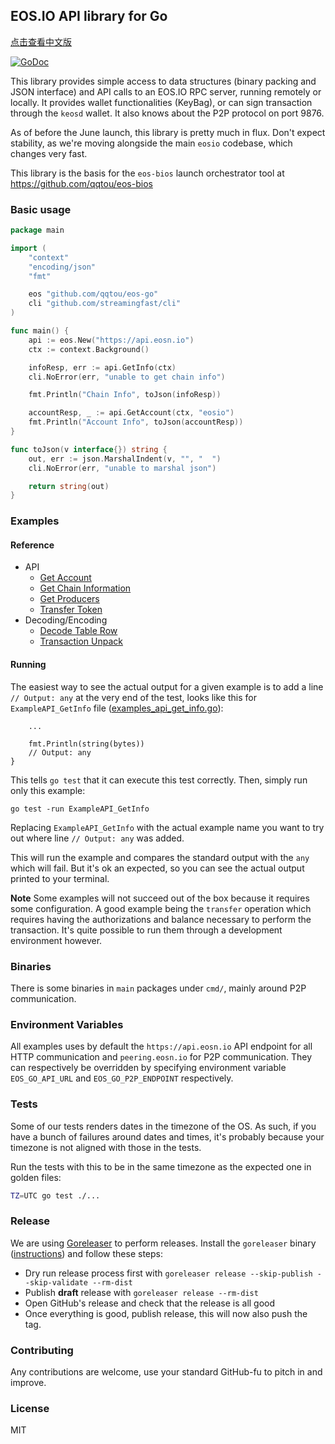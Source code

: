 ## EOS.IO API library for Go

[点击查看中文版](./README-cn.md)

[![GoDoc](https://godoc.org/github.com/qqtou/eos-go?status.svg)](https://godoc.org/github.com/qqtou/eos-go)

This library provides simple access to data structures (binary packing
and JSON interface) and API calls to an EOS.IO RPC server, running
remotely or locally.  It provides wallet functionalities (KeyBag), or
can sign transaction through the `keosd` wallet. It also knows about
the P2P protocol on port 9876.

As of before the June launch, this library is pretty much in
flux. Don't expect stability, as we're moving alongside the main
`eosio` codebase, which changes very fast.

This library is the basis for the `eos-bios` launch orchestrator tool
at https://github.com/qqtou/eos-bios


### Basic usage

```go
package main

import (
	"context"
	"encoding/json"
	"fmt"

	eos "github.com/qqtou/eos-go"
	cli "github.com/streamingfast/cli"
)

func main() {
	api := eos.New("https://api.eosn.io")
	ctx := context.Background()

	infoResp, err := api.GetInfo(ctx)
	cli.NoError(err, "unable to get chain info")

	fmt.Println("Chain Info", toJson(infoResp))

	accountResp, _ := api.GetAccount(ctx, "eosio")
	fmt.Println("Account Info", toJson(accountResp))
}

func toJson(v interface{}) string {
	out, err := json.MarshalIndent(v, "", "  ")
	cli.NoError(err, "unable to marshal json")

	return string(out)
}
```

### Examples

#### Reference

 * API
	* [Get Account](./example_api_get_account_test.go)
	* [Get Chain Information](./example_api_get_info_test.go)
	* [Get Producers](./example_api_get_producers_test.go)
	* [Transfer Token](./example_api_transfer_eos_test.go)
 * Decoding/Encoding
	* [Decode Table Row](./example_abi_decode_test.go)
	* [Transaction Unpack](./example_trx_unpack_test.go)

#### Running

The easiest way to see the actual output for a given example is to add a line
`// Output: any` at the very end of the test, looks like this for
`ExampleAPI_GetInfo` file ([examples_api_get_info.go](./example_api_get_info_test.go)):

```
	...

    fmt.Println(string(bytes))
    // Output: any
}
```

This tells `go test` that it can execute this test correctly. Then, simply
run only this example:

    go test -run ExampleAPI_GetInfo

Replacing `ExampleAPI_GetInfo` with the actual example name you want to try
out where line `// Output: any` was added.

This will run the example and compares the standard output with the `any` which
will fail. But it's ok an expected, so you can see the actual output
printed to your terminal.

**Note** Some examples will not succeed out of the box because it requires
some configuration. A good example being the `transfer` operation which
requires having the authorizations and balance necessary to perform the
transaction. It's quite possible to run them through a development environment
however.

### Binaries

There is some binaries in `main` packages under `cmd/`, mainly around P2P communication.

### Environment Variables

All examples uses by default the `https://api.eosn.io` API endpoint for all
HTTP communication and `peering.eosn.io` for P2P communication.
They can respectively be overridden by specifying environment variable
`EOS_GO_API_URL` and `EOS_GO_P2P_ENDPOINT` respectively.

### Tests

Some of our tests renders dates in the timezone of the OS. As such, if you have a bunch of
failures around dates and times, it's probably because your timezone is not aligned with
those in the tests.

Run the tests with this to be in the same timezone as the expected one in golden files:

```bash
TZ=UTC go test ./...
```

### Release

We are using [Goreleaser](https://goreleaser.com/) to perform releases. Install the `goreleaser` binary ([instructions](https://goreleaser.com/install/))
and follow these steps:

- Dry run release process first with `goreleaser release --skip-publish --skip-validate --rm-dist`
- Publish **draft** release with `goreleaser release --rm-dist`
- Open GitHub's release and check that the release is all good
- Once everything is good, publish release, this will now also push the tag.

### Contributing

Any contributions are welcome, use your standard GitHub-fu to pitch in and improve.

### License

MIT
